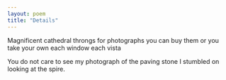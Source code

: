 ```yaml
---
layout: poem
title: "Details"
---
```


Magnificent cathedral
throngs
for photographs
you can buy them
or you take your own
each window
each vista

You do not care
to see my photograph
of the paving stone
I stumbled on
looking at the spire.
